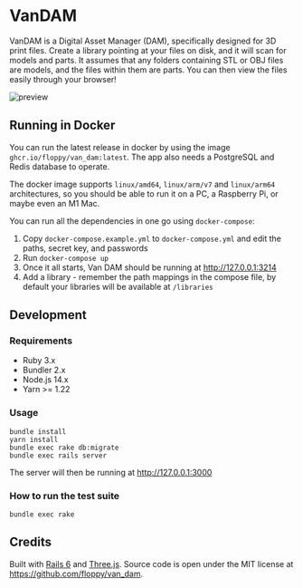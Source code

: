 # VanDAM

VanDAM is a Digital Asset Manager (DAM), specifically designed for 3D print files. Create a library pointing at your files on disk, and it will scan for models and parts. It assumes that any folders containing STL or OBJ files are models, and the files within them are parts. You can then view the files easily through your browser!

![preview](https://i.imgur.com/x5eYc15.jpg)

## Running in Docker

You can run the latest release in docker by using the image `ghcr.io/floppy/van_dam:latest`. The app also needs a PostgreSQL and Redis database to operate.

The docker image supports `linux/amd64`, `linux/arm/v7` and `linux/arm64` architectures, so you should be able to run it on a PC, a Raspberry Pi, or maybe even an M1 Mac.

You can run all the dependencies in one go using `docker-compose`:

1. Copy `docker-compose.example.yml` to `docker-compose.yml` and edit the paths, secret key, and passwords
2. Run `docker-compose up`
3. Once it all starts, Van DAM should be running at http://127.0.0.1:3214
4. Add a library - remember the path mappings in the compose file, by default your libraries will be available at `/libraries`
## Development

### Requirements

* Ruby 3.x
* Bundler 2.x
* Node.js 14.x
* Yarn >= 1.22

### Usage

```
bundle install
yarn install
bundle exec rake db:migrate
bundle exec rails server
```

The server will then be running at http://127.0.0.1:3000
### How to run the test suite

`bundle exec rake`

## Credits

Built with [Rails 6](https://rubyonrails.org/) and [Three.js](https://threejs.org/). Source code is open under the MIT license at https://github.com/floppy/van_dam.
